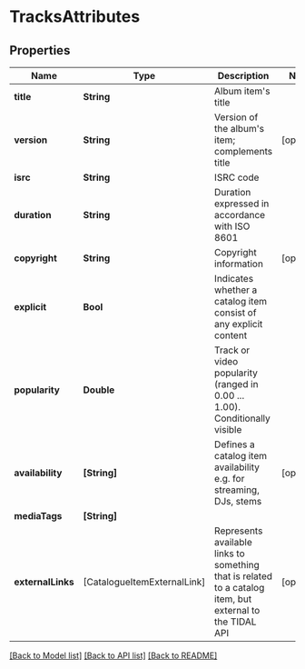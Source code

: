 # TracksAttributes

## Properties
Name | Type | Description | Notes
------------ | ------------- | ------------- | -------------
**title** | **String** | Album item&#39;s title | 
**version** | **String** | Version of the album&#39;s item; complements title | [optional] 
**isrc** | **String** | ISRC code | 
**duration** | **String** | Duration expressed in accordance with ISO 8601 | 
**copyright** | **String** | Copyright information | [optional] 
**explicit** | **Bool** | Indicates whether a catalog item consist of any explicit content | 
**popularity** | **Double** | Track or video popularity (ranged in 0.00 ... 1.00). Conditionally visible | 
**availability** | **[String]** | Defines a catalog item availability e.g. for streaming, DJs, stems | [optional] 
**mediaTags** | **[String]** |  | 
**externalLinks** | [CatalogueItemExternalLink] | Represents available links to something that is related to a catalog item, but external to the TIDAL API | [optional] 

[[Back to Model list]](../README.md#documentation-for-models) [[Back to API list]](../README.md#documentation-for-api-endpoints) [[Back to README]](../README.md)


